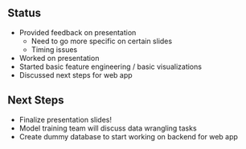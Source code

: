 ## Status
- Provided feedback on presentation
  - Need to go more specific on certain slides
  - Timing issues
- Worked on presentation
- Started basic feature engineering / basic visualizations
- Discussed next steps for web app

## Next Steps
- Finalize presentation slides!
- Model training team will discuss data wrangling tasks
- Create dummy database to start working on backend for web app
